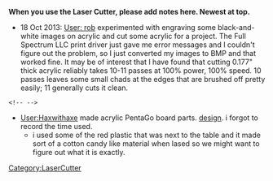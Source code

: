 **When you use the Laser Cutter, please add notes here. Newest at top.**

-   18 Oct 2013: [User: rob](User:_rob) experimented with
    engraving some black-and-white images on acrylic and cut some
    acrylic for a project. The Full Spectrum LLC print driver just gave
    me error messages and I couldn't figure out the problem, so I just
    converted my images to BMP and that worked fine. It may be of
    interest that I have found that cutting 0.177" thick acrylic
    reliably takes 10-11 passes at 100% power, 100% speed. 10 passes
    leaves some small chads at the edges that are brushed off pretty
    easily; 11 generally cuts it clean.

```{=html}
<!-- -->
```
-   [User:Haxwithaxe](User:Haxwithaxe) made acrylic PentaGo
    board parts. [design](https://github.com/haxwithaxe/pentago-flat). i
    forgot to record the time used.
    -   i used some of the red plastic that was next to the table and it
        made sort of a cotton candy like material when lased so we might
        want to figure out what it is exactly.

[Category:LaserCutter](Category:LaserCutter)
